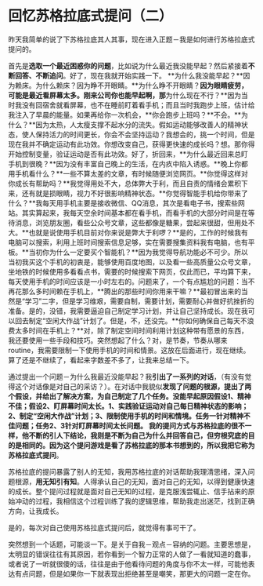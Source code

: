 # 回忆苏格拉底式提问（二）

昨天我简单的说了下苏格拉底其人其事，现在进入正题－我是如何进行苏格拉底式提问的。

首先是**选取一个最近困惑你的问题**，比如说为什么最近我没能早起？然后紧接着**不断回答、不断追问**。好了，现在我就开始实践一下。
**为什么我没能早起？**因为赖床。为什么赖床？因为睁不开眼睛。**为什么睁不开眼睛？**因为眼睛疲劳，可能是最近看屏幕太多。刚来公司你也能早起啊，那**为什么现在不行？**因为当时我没有回宿舍就看屏幕，也不在睡前盯着看手机；而且当时我跑步上班，估计给我注入了早晨的能量。如果再给你一次机会，**你会跑步上班吗？**不会。**为什么？**因为太热，人太瘦支撑不起水分的流失。假如运动能够改善人的精神状态，使人保持活力的时间更长，你会不会坚持运动？我想会的，挑一个时间，但是现在我并不确定运动有此功效。你想改变自己，获得更快速的成长吗？想。那你得开始控制变量，验证运动是否有此功效。好了，折回来，**为什么最近回来总盯手机到很晚？**因为没有丰富自己晚上的生活，在内疚中陷入诱惑。**晚上你都用手机看什么？**一些不算太差的文章，有时候随便浏览网页。**你觉得这样对你成长有帮助吗？**我觉得用处不大，总体弊大于利，而且自责的情绪会累积下来，还有就是损眼睛，视力不好很影响精神状态。**你觉得智能手机给你带来了什么？**我每天用手机主要是接收微信、QQ消息，其次是看电子书，搜索些网站。其实算起来，我每天空余时间基本都在看手机，而看手机的大部分时间是在等待消息，浏览朋友圈，看些公众号文章，这些都像是糖果，尝起来很甜，但用处不大。**也就是说使用手机目前对你来说是弊大于利啰？**是的，工作的时候我有电脑可以搜索，利用上班时间搜索信息足够，实在需要搜集资料我有电脑，也有平板。**当初你为什么一定要买个智能机？**因为我觉得导航功能必不可少。所以当初我买这个手机的初衷是，能够使用百度地图，以及看一些高质量公众号文章，坐地铁的时候使用多看看点书，需要的时候搜索下网页，仅此而已，平均算下来，每天使用手机的时间应该是一小时左右的。问题来了，一个有点尴尬的问题：当不再花那么多时间赖在手机上，**腾出的那些时间你用来干嘛？**最初冒出来的当然是“学习”二字，但是学习维艰，需要自制，需要计划，需要耐心并做好抗挫折的准备。是的，没错，我需要逼迫自己制定学习计划，并让自己坚持成长。现在我可以回去制定“空闲大作战”计划了。但是，不，还没完。**你如何确保自己每天不浪费太多时间在手机上？**对，除了制定空间时间利用计划这种带有愿景的东西，我还要使用一些手段和技巧。突然想起了什么？对，是节奏，节奏从哪来routine，我需要限制一下使用手机的时间和情景。这放在后面进行，现在继续。算了还是不继续了，看起来字数差不多了，让我来总结一下。

通过提出一个问题－为什么我最近没能早起？我**引出了一系列的对话**，（有没有觉得这个对话像是对自己的采访？）。在对话中我貌似**发现了问题的根源，提出了两个假设，并给出了解决方案，为自己制定了几个任务。**没能早起原因假设1、精神不佳；假设2、盯屏幕时间太长。1、实践验证运动对自己每日精神状态的影响；2、制定“空闲大作战”计划；3、限制使用手机的时间和情境。任务一针对精神不佳问题；任务2、3针对盯屏幕时间太长问题。
我的提问方式与苏格拉底的很不一样，他不断的引人下结论，我则是不断为自己为什么并回答自己，但穷根究底的目的是相同的。因为这个提问游戏是看了苏格拉底的那本书想到的，所以我把它称为**苏格拉底式提问**。

苏格拉底的提问暴露了别人的无知，我用苏格拉底的对话帮助我理清思绪，深入问题根源，**用无知引有知**。人得承认自己的无知，面对自己的无知，以得到健康快速的成长。整个提问过程就是面对自己无知的过程，是克服浅尝辄止、信手拈来的原始冲动的过程，我相信这个过程训练了我的逻辑思维，帮助我走出迷茫，找到正确方向，让我成长。

是的，每次对自己使用苏格拉底式提问后，就觉得有事可干了。

突然想到一个话题，可能谈一下。是关于自我－观点－容纳的问题。主要思想是，太明显的错误往往有其原因，若你看到一个智力正常的人做了一看就知道的蠢事，或者说了一听就很傻的话，往往是由于他看待问题的角度与你不太一样，可能他表达有点问题，但是如果你一下就表现出拒绝甚至是嘲笑，那更大的问题一定在你。